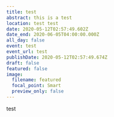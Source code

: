 ```yaml
---
title: test
abstract: this is a test
location: test test
date: 2020-05-12T02:57:49.602Z
date_end: 2020-06-05T04:00:00.000Z
all_day: false
event: test
event_url: test
publishDate: 2020-05-12T02:57:49.674Z
draft: false
featured: false
image:
  filename: featured
  focal_point: Smart
  preview_only: false
---
```

test